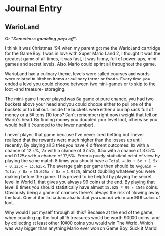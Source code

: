 # Journal Entry

## WarioLand

Or "_Sometimes gambling pays off_".

I think it was Christmas '94 when my parent got me the WarioLand cartridge for the Game Boy.
I was in love with Super Mario Land 2, I thought it was the greatest game of all times, it was fast,
it was funny, full of power-ups, mini-games and secret levels. Also, Mario could sprint all
throughout the game.

WarioLand had a culinary theme, levels were called courses and words were related to kitchen items
or culinary terms or foods. Every time you ended a level you could choose between two mini-games or
to skip to the loot -and treasure- storaging.

The mini-game I never played was ßa game of pure chance, you had two buckets above your head
and you could choose either to pull one of the buckets or to bail out. Inside the buckets were
either a burlap sack full of money or a 50 tons (10 tons? Can't remember right now) weight
that fell on Wario's head. By finding money you doubled your level loot, otherwise you would
half it (rounded to the lower number).

I never played that game because I've never liked betting but I never realized that the rewards were
much higher than the losses up until recently. By playing all 3 tries you have 4 different outcomes:
8x with a chance of 12.5%, 2x with a chance of 37.5%, 0.5x with a chance of 37.5% and 0.125x
with a chance of 12,5%. From a purely statistical point of view by playing the same match 8 times
you should have a `Total = 8x + 6x + 1.5x + 0.125x = 15.625x`. The average gain per game then should
be `AvgGain = Total / 8x = 15.625x / 8x = 1.9525`, almost doubling whatever you were making before
the game. This proved to be helpful by playing the secret level in World 1, that gives you always
99 coins at the end. By playing that level 8 times you should statistically have almost
`15.625 * 99 = 1546` coins. Obviously being a game of chances there's always the risk of blowing
away the loot. One of the limitations also is that you cannot win more 999 coins of loot.

Why would I put myself through all this? Because at the end of the game, when counting up the loot
all 15 treasures would be worth 90000 coins, and by collecting at least other 10000 coins you would
win The World. Which was way bigger than anything Mario ever won on Game Boy. Suck it Mario!
